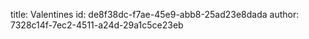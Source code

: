 title: Valentines
id: de8f38dc-f7ae-45e9-abb8-25ad23e8dada
author: 7328c14f-7ec2-4511-a24d-29a1c5ce23eb
